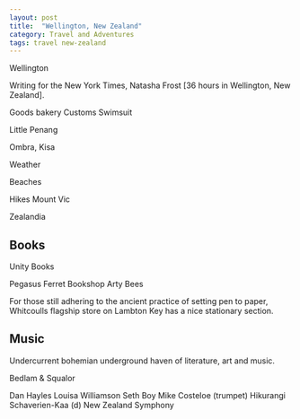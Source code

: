 ```yaml
---
layout: post
title:  "Wellington, New Zealand"
category: Travel and Adventures
tags: travel new-zealand
---
```



Wellington 

Writing for the New York Times, Natasha Frost [36 hours in Wellington, New Zealand].

Goods bakery
Customs
Swimsuit

Little Penang

Ombra, Kisa


Weather

Beaches

Hikes
Mount Vic

Zealandia

## Books

Unity Books

Pegasus
Ferret Bookshop
Arty Bees

For those still adhering to the ancient practice of setting pen to paper, Whitcoulls flagship store on Lambton Key has a nice stationary section.

## Music

Undercurrent
bohemian underground haven of literature, art and music.

Bedlam & Squalor

Dan Hayles
Louisa Williamson
Seth Boy
Mike Costeloe (trumpet)
Hikurangi Schaverien-Kaa (d)
New Zealand Symphony




[1]: https://www.nytimes.com/interactive/2022/12/08/travel/things-to-do-wellington.html
[2]: https://www.afar.com/magazine/heres-why-alton-brown-is-ready-to-move-to-new-zealand
[3]: https://capitalmag.co.nz/2023/09/19/take-a-bao-dean-white-the-man-behind-your-favourite-restaurants/


[410]: https://www.unitybooks.co.nz/
[411]: https://pegasusbooksnz.com/
[412]: https://www.ferretbookshop.co.nz/
[413]: https://www.undercurrent.nz/

[101]: https://www.jazzfestival.nz/
[102]: https://www.instagram.com/rogueandvagabond/

